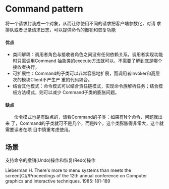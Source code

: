 # Command pattern
将一个请求封装成一个对象，从而让你使用不同的请求把客户端参数化，对请 求排队或者记录请求日志，可以提供命令的撤销和恢复功能

#### 优点

- 类间解耦：调用者角色与接收者角色之间没有任何依赖关系，调用者实现功能时只需调用Command 抽象类的execute方法就可以，不需要了解到底是哪个接收者执行。
- 可扩展性：Command的子类可以非常容易地扩展，而调用者Invoker和高层次的模块Client不产生严 重的代码耦合。
- 结合其他模式：命令模式可以结合责任链模式，实现命令族解析任务；结合模板方法模式，则可以减少 Command子类的膨胀问题。
#### 缺点

　　命令模式也是有缺点的，请看Command的子类：如果有N个命令，问题就出来 了，Command的子类就可不是几个，而是N个，这个类膨胀得非常大，这个就需要读者在项 目中慎重考虑使用。

## 场景
支持命令的撤销(Undo)操作和恢复(Redo)操作


Lieberman H. There's more to menu systems than meets the screen[C]//Proceedings of the 12th annual conference on Computer graphics and interactive techniques. 1985: 181-189